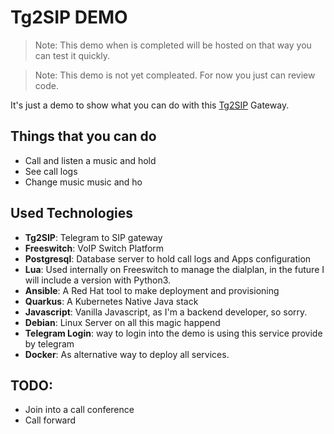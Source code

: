 Tg2SIP DEMO
===========

> Note: This demo when is completed will be hosted on that way you can test it quickly.

> Note: This demo is not yet compleated. For now you just can review code.

It's just a demo to show what you can do with this [Tg2SIP](https://github.com/hectorvent/tg2sip) Gateway.

## Things that you can do

- Call and listen a music and hold
- See call logs
- Change music music and ho

## Used Technologies

* **Tg2SIP**: Telegram to SIP gateway
* **Freeswitch**: VoIP Switch Platform
* **Postgresql**: Database server to hold call logs and Apps configuration
* **Lua**: Used internally on Freeswitch to manage the dialplan, in the future I will include a version with Python3.
* **Ansible**: A Red Hat tool to make deployment and provisioning
* **Quarkus**: A Kubernetes Native Java stack
* **Javascript**: Vanilla Javascript, as I'm a backend developer, so sorry.
* **Debian**: Linux Server on all this magic happend
* **Telegram Login**: way to login into the demo is using this service provide by telegram
* **Docker**: As alternative way to deploy all services.

## TODO:

* Join into a call conference
* Call forward
